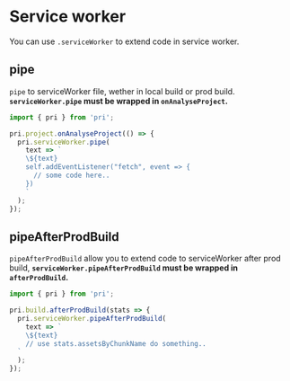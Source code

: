 # Service worker

You can use `.serviceWorker` to extend code in service worker.

## pipe

`pipe` to serviceWorker file, wether in local build or prod build. **`serviceWorker.pipe` must be wrapped in `onAnalyseProject`.**

```typescript
import { pri } from 'pri';

pri.project.onAnalyseProject(() => {
  pri.serviceWorker.pipe(
    text => `
    \${text}
    self.addEventListener("fetch", event => {
      // some code here..
    })
    `
  );
});
```

## pipeAfterProdBuild

`pipeAfterProdBuild` allow you to extend code to serviceWorker after prod build, **`serviceWorker.pipeAfterProdBuild` must be wrapped in `afterProdBuild`.**

```typescript
import { pri } from 'pri';

pri.build.afterProdBuild(stats => {
  pri.serviceWorker.pipeAfterProdBuild(
    text => `
    \${text}
    // use stats.assetsByChunkName do something..
  `
  );
});
```
